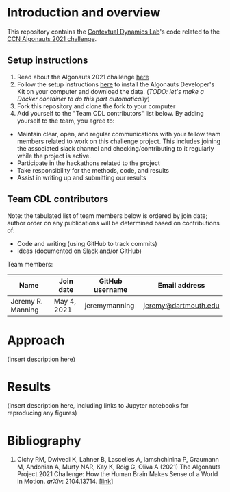 # Introduction and overview

This repository contains the [Contextual Dynamics Lab](http://www.context-lab.com)'s code related to the [CCN Algonauts 2021 challenge](http://algonauts.csail.mit.edu/challenge.html).

## Setup instructions

1. Read about the Algonauts 2021 challenge [here](http://algonauts.csail.mit.edu/challenge.html)
2. Follow the setup instructions [here](https://github.com/Neural-Dynamics-of-Visual-Cognition-FUB/Algonauts2021_devkit) to install the Algonauts Developer's Kit on your computer and download the data.  (*TODO: let's make a Docker container to do this part automatically*)
3. Fork this repository and clone the fork to your computer
4. Add yourself to the "Team CDL contributors" list below.  By adding yourself to the team, you agree to:
  - Maintain clear, open, and regular communications with your fellow team members related to work on this challenge project.  This includes joining the associated slack channel and checking/contributing to it regularly while the project is active.
  - Participate in the hackathons related to the project
  - Take responsibility for the methods, code, and results
  - Assist in writing up and submitting our results

## Team CDL contributors

Note: the tabulated list of team members below is ordered by join date; author order on any publications will be determined based on contributions of:
- Code and writing (using GitHub to track commits)
- Ideas (documented on Slack and/or GitHub)

Team members:

| Name                   | Join date   | GitHub username | Email address        |
-------------------------|-------------|-----------------|----------------------|
| Jeremy R. Manning      | May 4, 2021 | jeremymanning   | jeremy@dartmouth.edu |

# Approach

(insert description here)

# Results

(insert description here, including links to Jupyter notebooks for reproducing any figures)

# Bibliography

1. Cichy RM, Dwivedi K, Lahner B, Lascelles A, Iamshchinina P, Graumann M, Andonian A, Murty NAR, Kay K, Roig G, Oliva A (2021) The Algonauts Project 2021 Challenge: How the Human Brain Makes Sense of a World in Motion. *arXiv*: 2104.13714. [[link](https://arxiv.org/abs/2104.13714)]
